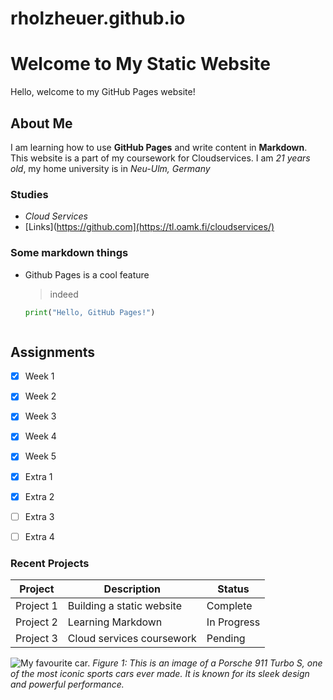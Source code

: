 # rholzheuer.github.io


# Welcome to My Static Website

Hello, welcome to my GitHub Pages website!

## About Me
I am learning how to use **GitHub Pages** and write content in **Markdown**. This website is a part of my coursework for Cloudservices.
I am *21 years old*, my home university is in *Neu-Ulm, Germany*


### Studies

- *Cloud Services*
- [Links](https://github.com](https://tl.oamk.fi/cloudservices/)

### Some markdown things

- Github Pages is a cool feature
    > indeed

  ```python
  print("Hello, GitHub Pages!")



## Assignments

- [x] Week 1 
- [x] Week 2
- [x] Week 3
- [x] Week 4
- [x] Week 5
- [x] Extra 1
- [x] Extra 2
- [ ] Extra 3
- [ ] Extra 4


### Recent Projects

| Project | Description | Status |
|---------|-------------|--------|
| Project 1 | Building a static website | Complete |
| Project 2 | Learning Markdown | In Progress |
| Project 3 | Cloud services coursework | Pending |


![My favourite car.](https://files.porsche.com/filestore/image/multimedia/none/911-tus-modelimage-sideshot/model/930894f1-6214-11ea-80c8-005056bbdc38/porsche-model.png)
*Figure 1: This is an image of a Porsche 911 Turbo S, one of the most iconic sports cars ever made. It is known for its sleek design and powerful performance.*
